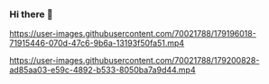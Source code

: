 ### Hi there 👋

<!--
**michaeldavidjohnson/michaeldavidjohnson** is a ✨ _special_ ✨ repository because its `README.md` (this file) appears on your GitHub profile.

Here are some ideas to get you started:

- 🔭 I’m currently working on ...
- 🌱 I’m currently learning ...
- 👯 I’m looking to collaborate on ...
- 🤔 I’m looking for help with ...
- 💬 Ask me about ...
- 📫 How to reach me: ...
- 😄 Pronouns: ...
- ⚡ Fun fact: ...
-->





https://user-images.githubusercontent.com/70021788/179196018-71915446-070d-47c6-9b6a-13193f50fa51.mp4




https://user-images.githubusercontent.com/70021788/179200828-ad85aa03-e59c-4892-b533-8050ba7a9d44.mp4

